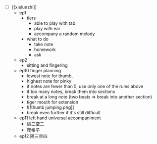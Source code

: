 - [ ] [[xielunzhi]]
 	- ep1
		- tiers
			- able to play with tab
			- play with ear
			- accompany a random melody
		- what to do
			- take note
			- homework
			- ask
	- ep2
		- sitting and fingering
	- ep10 finger planning
		- lowest note for thumb, 
		- highest note for pinky
		- if notes are fewer than 5, use only one of the rules above
		- if too many notes, break them into sections
		- break at a long note (two beats => break into another section)
		- tiger mouth for extension
		- ![[thumb jumping.png]]
		- break even further if it's still difficult
	- ep11 left hand universal accompaniment
		- 隔三空二
		- 爬格子
	- ep12 隔三空四
